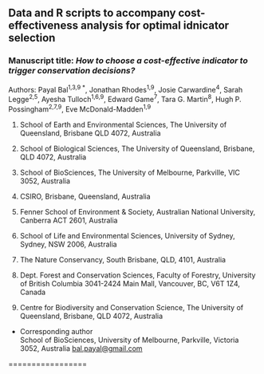 ## Data and R scripts to accompany cost-effectiveness analysis for optimal idnicator selection

### Manuscript title: ***How to choose a cost-effective indicator to trigger conservation decisions?***<br>

Authors: Payal Bal<sup>1,3,9 *</sup>, Jonathan Rhodes<sup>1,9</sup>, Josie Carwardine<sup>4</sup>, Sarah Legge<sup>2,5</sup>, Ayesha Tulloch<sup>1,6,9</sup>, Edward Game<sup>7</sup>, Tara G. Martin<sup>8</sup>, Hugh P. Possingham<sup>2,7,9</sup>, Eve McDonald-Madden<sup>1,9</sup>


1. School of Earth and Environmental Sciences, The University of Queensland, Brisbane QLD 4072, Australia<br>

2. School of Biological Sciences, The University of Queensland, Brisbane, QLD 4072, Australia<br>

3. School of BioSciences, The University of Melbourne, Parkville, VIC 3052, Australia<br>

4. CSIRO, Brisbane, Queensland, Australia<br>

5. Fenner School of Environment & Society, Australian National University, Canberra ACT 2601, Australia<br>

6. School of Life and Environmental Sciences, University of Sydney, Sydney, NSW 2006, Australia<br>

7. The Nature Conservancy, South Brisbane, QLD, 4101, Australia<br>

8. Dept. Forest and Conservation Sciences, Faculty of Forestry, University of British Columbia 3041-2424 Main Mall, Vancouver, BC, V6T 1Z4, Canada<br>

9. Centre for Biodiversity and Conservation Science, The University of Queensland, Brisbane, QLD 4072, Australia<br>


* Corresponding author<br>
School of BioSciences, University of Melbourne, Parkville, Victoria 3052, Australia
bal.payal@gmail.com

=================